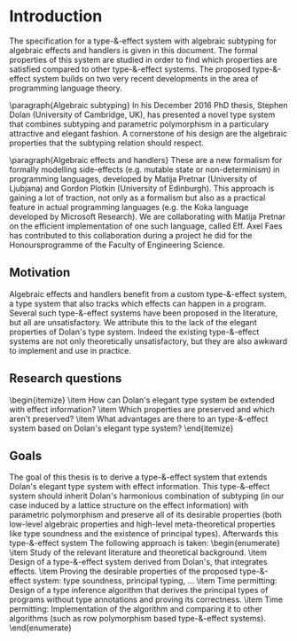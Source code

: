 # Introduction

The specification for a type-\&-effect system with algebraic subtyping for algebraic effects and handlers is given in this document. The formal properties of this system are studied in order to find which properties are satisfied compared to other type-\&-effect systems. The proposed type-\&-effect system builds on two very recent developments in the area of programming language theory.

\paragraph{Algebraic subtyping}
In his December 2016 PhD thesis, Stephen Dolan (University of Cambridge, UK), has presented a novel type system that combines subtyping and parametric polymorphism in a particulary attractive and elegant fashion. A cornerstone of his design are the algebraic properties that the subtyping relation should respect.

\paragraph{Algebraic effects and handlers}
These are a new formalism for formally modelling side-effects (e.g. mutable state or non-determinism) in programming languages, developed by Matija Pretnar (University of Ljubjana) and Gordon Plotkin (University of Edinburgh). This approach is gaining a lot of traction, not only as a formalism but also as a practical feature in actual programming languages (e.g. the Koka language developed by Microsoft Research). We are collaborating with Matija Pretnar on the efficient implementation of one such language, called Eff. Axel Faes has contributed to this collaboration during a project he did for the Honoursprogramme of the Faculty of Engineering Science.

## Motivation
Algebraic effects and handlers benefit from a custom type-\&-effect system, a type system that also tracks which effects can happen in a program. Several such type-\&-effect systems have been proposed in the literature, but all are unsatisfactory. We attribute this to the lack of the elegant properties of Dolan's type system. Indeed the existing type-\&-effect systems are not only theoretically unsatisfactory, but they are also awkward to implement and use in practice.

## Research questions
\begin{itemize}
\item How can Dolan's elegant type system be extended with effect information?
\item Which properties are preserved and which aren't preserved?
\item What advantages are there to an type-\&-effect system based on Dolan's elegant type system?
\end{itemize}

## Goals
The goal of this thesis is to derive a type-\&-effect system that extends Dolan's elegant type system with effect information. This type-\&-effect system should inherit Dolan's harmonious combination of subtyping (in our case induced by a lattice structure on the effect information) with parametric polymorphism and preserve all of its desirable properties (both low-level algebraic properties and high-level meta-theoretical properties like type soundness and the existence of principal types). Afterwards this type-\&-effect system The following approach is taken:
\begin{enumerate}
\item Study of the relevant literature and theoretical background.
\item Design of a type-\&-effect system derived from Dolan's, that integrates effects.
\item Proving the desirable properties of the proposed type-\&-effect system: type soundness, principal typing, ...
\item Time permitting: Design of a type inference algorithm that derives the principal types of programs without type annotations and proving its correctness.
\item Time permitting: Implementation of the algorithm and comparing it to other algorithms (such as row polymorphism based type-\&-effect systems).
\end{enumerate}
